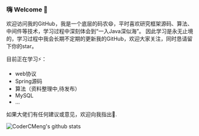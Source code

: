 
### 嗨 Welcome 👋

欢迎访问我的GitHub，我是一个底层的码农😄，平时喜欢研究框架源码、算法、中间件等技术，学习过程中深刻体会到“一入Java深似海”。
因此学习是永无止境的，学习过程中我会长期不定期的更新我的GitHub，欢迎大家关注，同时恳请留下你的star。

目前正在学习⚡：
- web协议
- Spring源码
- 算法（资料整理中,待发布）
- MySQL
- ...

如果大佬们有任何建议或意见，欢迎向我指出💬.

![CoderCMeng's github stats](https://github-readme-stats.vercel.app/api?username=CoderCMeng&show_icons=true&theme=radical)


<!--
**CoderCMeng/CoderCMeng** is a ✨ _special_ ✨ repository because its `README.md` (this file) appears on your GitHub profile.

Here are some ideas to get you started:

- 🔭 I’m currently working on ...
- 🌱 I’m currently learning ...
- 👯 I’m looking to collaborate on ...
- 🤔 I’m looking for help with ...
- 💬 Ask me about ...
- 📫 How to reach me: ...
- 😄 Pronouns: ...
- ⚡ Fun fact: ...
-->
